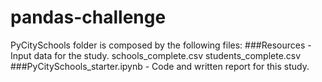 # pandas-challenge
PyCitySchools folder is composed by the following files:
    ###Resources - Input data for the study.
        schools_complete.csv
        students_complete.csv
    ###PyCitySchools_starter.ipynb - Code and written report for this study.
